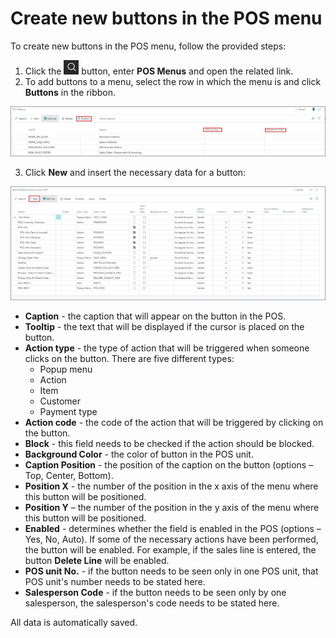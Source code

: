# Create new buttons in the POS menu

To create new buttons in the POS menu, follow the provided steps:

1. Click the ![Lightbulb that opens the Tell Me feature](../../../images/Icons/Lightbulb_icon.png "Tell Me what you want to do") button, enter **POS Menus** and open the related link. 
2. To add buttons to a menu, select the row in which the menu is and click **Buttons** in the ribbon.

![ADDBUTTONS](../images/ADD%20BUTTONS.png)

3. Click **New** and insert the necessary data for a button:

![NEWBUTTON](../images/NEW%20BUTTON.png)

   - **Caption** - the caption that will appear on the button in the POS.
   - **Tooltip** - the text that will be displayed if the cursor is placed on the button.
   - **Action type** - the type of action that will be triggered when someone clicks on the button. There are five different types:
      - Popup menu
      - Action
      - Item
      - Customer
      - Payment type
   - **Action code** - the code of the action that will be triggered by clicking on the button.
   - **Block** - this field needs to be checked if the action should be blocked.
   - **Background Color** - the color of button in the POS unit.
   - **Caption Position** -  the position of the caption on the button (options – Top, Center, Bottom).
   - **Position X** - the number of the position in the x axis of the menu where this button will be positioned.
   - **Position Y** – the number of the position in the y axis of the menu where this button will be positioned.
   - **Enabled** - determines whether the field is enabled in the POS (options – Yes, No, Auto). If some of the necessary actions have been performed, the button will be enabled. For example, if the sales line is entered, the button **Delete Line** will be enabled.
   - **POS unit No.** - if the button needs to be seen only in one POS unit, that POS unit's number needs to be stated here.
   - **Salesperson Code** - if the button needs to be seen only by one salesperson, the salesperson's code needs to be stated here.

All data is automatically saved. 
